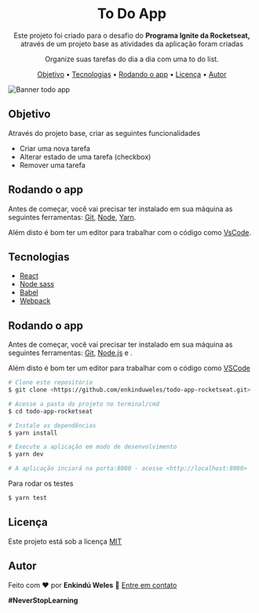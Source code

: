 <h1 align="center">To Do App</h1>
<p align="center">Este projeto foi criado para o desafio do <strong> Programa Ignite da Rocketseat,</strong> através de um projeto base as atividades da aplicação foram criadas</p>

<p align="center">Organize suas tarefas do dia a dia com uma to do list.</p>

<p align="center">
 <a href="#objetivo">Objetivo</a> •
 <a href="#tecnologias">Tecnologias</a> • 
 <a href="#rodando-o-app">Rodando o app</a> •
 <a href="#licença">Licença</a> • 
 <a href="#autor">Autor</a>
</p>

![Banner todo app](https://i.imgur.com/3IcAHoG.jpg)

## Objetivo

Através do projeto base, criar as seguintes funcionalidades

- Criar uma nova tarefa
- Alterar estado de uma tarefa (checkbox)
- Remover uma tarefa

## Rodando o app

Antes de começar, você vai precisar ter instalado em sua máquina as seguintes ferramentas:
[Git](https://git-scm.com),
[Node](https://nodejs.dev/),
[Yarn](https://yarnpkg.com/).

Além disto é bom ter um editor para trabalhar com o código como <a href="https://code.visualstudio.com/">VsCode</a>.

## Tecnologias

- [React](https://reactjs.org/)
- [Node sass](https://github.com/sass/node-sass)
- [Babel](https://babeljs.io/)
- [Webpack](https://webpack.js.org/)

## Rodando o app

Antes de começar, você vai precisar ter instalado em sua máquina as seguintes ferramentas: [Git](https://git-scm.com), [Node.js](https://nodejs.org/en/) e .

Além disto é bom ter um editor para trabalhar com o código como [VSCode](https://code.visualstudio.com/)

```bash
# Clone este repositório
$ git clone <https://github.com/enkinduweles/todo-app-rocketseat.git>

# Acesse a pasta do projeto no terminal/cmd
$ cd todo-app-rocketseat

# Instale as dependências
$ yarn install

# Execute a aplicação em modo de desenvolvimento
$ yarn dev

# A aplicação inciará na porta:8080 - acesse <http://localhost:8080>
```

Para rodar os testes

```bash
$ yarn test
```

## Licença

Este projeto está sob a licença [MIT](https://github.com/enkinduweles/todo-app-react/blob/main/LICENSE)

## Autor

Feito com ❤️ por **Enkindú Weles** 👋 [Entre em contato](https://www.linkedin.com/in/enkindu-weles/)

**#NeverStopLearning**
